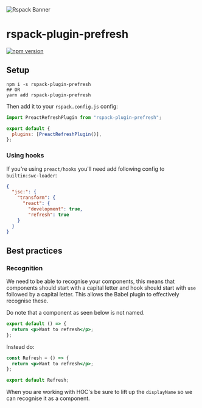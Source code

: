 <picture>
  <source media="(prefers-color-scheme: dark)" srcset="https://lf3-static.bytednsdoc.com/obj/eden-cn/rjhwzy/ljhwZthlaukjlkulzlp/rspack-banner-1610-dark.png">
  <img alt="Rspack Banner" src="https://lf3-static.bytednsdoc.com/obj/eden-cn/rjhwzy/ljhwZthlaukjlkulzlp/rspack-banner-1610.png">
</picture>

# rspack-plugin-prefresh

[![npm version](https://badgen.net/npm/v/rspack-plugin-prefresh)](https://www.npmjs.com/package/rspack-plugin-prefresh)

## Setup

```
npm i -s rspack-plugin-prefresh
## OR
yarn add rspack-plugin-prefresh
```

Then add it to your `rspack.config.js` config:

```js
import PreactRefreshPlugin from "rspack-plugin-prefresh";

export default {
  plugins: [PreactRefreshPlugin()],
};
```

### Using hooks

If you're using `preact/hooks` you'll need add following config to `builtin:swc-loader`:

```json
{
  "jsc:": {
    "transform": {
      "react": {
        "development": true,
        "refresh": true
    }
  }
}
```

## Best practices

### Recognition

We need to be able to recognise your components, this means that components should
start with a capital letter and hook should start with `use` followed by a capital letter.
This allows the Babel plugin to effectively recognise these.

Do note that a component as seen below is not named.

```jsx
export default () => {
  return <p>Want to refresh</p>;
};
```

Instead do:

```jsx
const Refresh = () => {
  return <p>Want to refresh</p>;
};

export default Refresh;
```

When you are working with HOC's be sure to lift up the `displayName` so we can
recognise it as a component.
